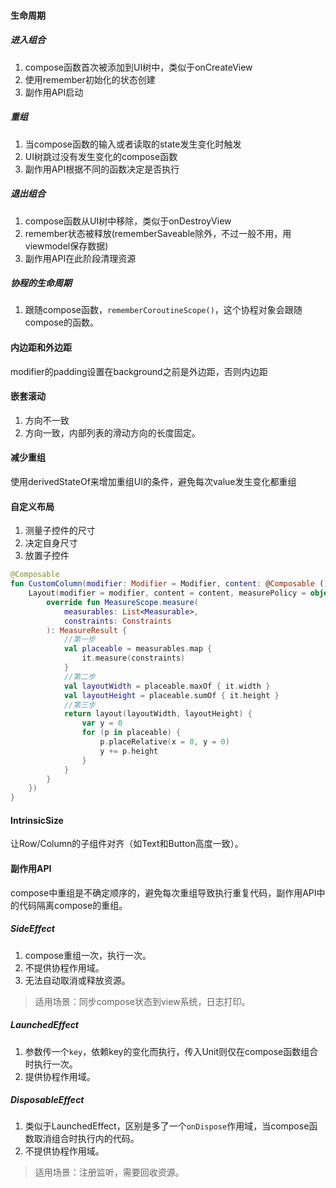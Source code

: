 #### 生命周期

##### 进入组合
1. compose函数首次被添加到UI树中，类似于onCreateView
2. 使用remember初始化的状态创建
3. 副作用API启动

##### 重组
1. 当compose函数的输入或者读取的state发生变化时触发
2. UI树跳过没有发生变化的compose函数
3. 副作用API根据不同的函数决定是否执行

##### 退出组合
1. compose函数从UI树中移除，类似于onDestroyView
2. remember状态被释放(rememberSaveable除外，不过一般不用，用viewmodel保存数据)
3. 副作用API在此阶段清理资源

##### 协程的生命周期
1. 跟随compose函数，`rememberCoroutineScope()`，这个协程对象会跟随compose的函数。


#### 内边距和外边距

modifier的padding设置在background之前是外边距，否则内边距

#### 嵌套滚动

1. 方向不一致
2. 方向一致，内部列表的滑动方向的长度固定。

#### 减少重组

使用derivedStateOf来增加重组UI的条件，避免每次value发生变化都重组

#### 自定义布局

1. 测量子控件的尺寸
2. 决定自身尺寸
3. 放置子控件

```kotlin
@Composable
fun CustomColumn(modifier: Modifier = Modifier, content: @Composable () -> Unit) {
    Layout(modifier = modifier, content = content, measurePolicy = object : MeasurePolicy {
        override fun MeasureScope.measure(
            measurables: List<Measurable>,
            constraints: Constraints
        ): MeasureResult {
            //第一步
            val placeable = measurables.map {
                it.measure(constraints)
            }
            //第二步
            val layoutWidth = placeable.maxOf { it.width }
            val layoutHeight = placeable.sumOf { it.height }
            //第三步
            return layout(layoutWidth, layoutHeight) {
                var y = 0
                for (p in placeable) {
                    p.placeRelative(x = 0, y = 0)
                    y += p.height
                }
            }
        }
    })
}
```

#### IntrinsicSize

让Row/Column的子组件对齐​（如Text和Button高度一致）。

#### 副作用API

compose中重组是不确定顺序的，避免每次重组导致执行重复代码，副作用API中的代码隔离compose的重组。

##### SideEffect

1. compose重组一次，执行一次。
2. 不提供协程作用域。
3. 无法自动取消或释放资源。
> 适用场景：同步compose状态到view系统，日志打印。

##### LaunchedEffect

1. 参数传一个`key`，依赖key的变化而执行，传入Unit则仅在compose函数组合时执行一次。
2. 提供协程作用域。

##### DisposableEffect

1. 类似于LaunchedEffect，区别是多了一个`onDispose`作用域，当compose函数取消组合时执行内的代码。
2. 不提供协程作用域。
> 适用场景：注册监听，需要回收资源。



